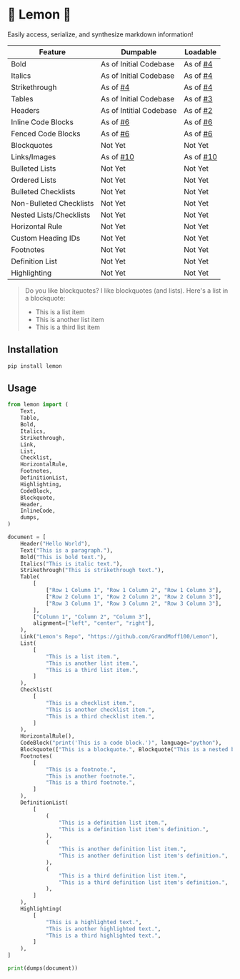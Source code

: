 # 🍋 Lemon 🍋

Easily access, serialize, and synthesize markdown information!

<!--{"element-id": "feature-table"}-->
| Feature | Dumpable | Loadable  |
|---------|----------|-----------|
| Bold | As of Initial Codebase | As of [#4](https://github.com/GrandMoff100/Lemon/pulls/4) |
| Italics | As of Initial Codebase | As of [#4](https://github.com/GrandMoff100/Lemon/pulls/4) |
| Strikethrough | As of [#4](https://github.com/GrandMoff100/Lemon/pulls/4) | As of [#4](https://github.com/GrandMoff100/Lemon/pulls/4) |
| Tables | As of Initial Codebase | As of [#3](https://github.com/GrandMoff100/Lemon/pulls/3) |
| Headers | As of Intitial Codebase | As of [#2](https://github.com/GrandMoff100/Lemon/pulls/2) |
| Inline Code Blocks | As of [#6](https://github.com/GrandMoff100/Lemon/pulls/6) | As of [#6](https://github.com/GrandMoff100/Lemon/pulls/6) |
| Fenced Code Blocks | As of [#6](https://github.com/GrandMoff100/Lemon/pulls/6) | As of [#6](https://github.com/GrandMoff100/Lemon/pulls/6) |
| Blockquotes | Not Yet | Not Yet |
| Links/Images |  As of [#10](https://github.com/GrandMoff100/Lemon/pulls/10) | As of [#10](https://github.com/GrandMoff100/Lemon/pulls/10) |
| Bulleted Lists | Not Yet | Not Yet |
| Ordered Lists | Not Yet | Not Yet |
| Bulleted Checklists | Not Yet | Not Yet |
| Non-Bulleted Checklists | Not Yet | Not Yet |
| Nested Lists/Checklists | Not Yet | Not Yet |
| Horizontal Rule | Not Yet | Not Yet |
| Custom Heading IDs | Not Yet | Not Yet |
| Footnotes | Not Yet | Not Yet |
| Definition List | Not Yet | Not Yet |
| Highlighting | Not Yet | Not Yet |

> Do you like blockquotes? I like blockquotes (and lists). Here's a list in a blockquote:
>
> - This is a list item
> - This is another list item
> - This is a third list item
>

## Installation

```bash
pip install lemon
```

## Usage

```python
from lemon import (
    Text,
    Table,
    Bold,
    Italics,
    Strikethrough,
    Link,
    List,
    Checklist,
    HorizontalRule,
    Footnotes,
    DefinitionList,
    Highlighting,
    CodeBlock,
    Blockquote,
    Header,
    InlineCode,
    dumps,
)

document = [
    Header("Hello World"),
    Text("This is a paragraph."),
    Bold("This is bold text."),
    Italics("This is italic text."),
    Strikethrough("This is strikethrough text."),
    Table(
        [
            ["Row 1 Column 1", "Row 1 Column 2", "Row 1 Column 3"],
            ["Row 2 Column 1", "Row 2 Column 2", "Row 2 Column 3"],
            ["Row 3 Column 1", "Row 3 Column 2", "Row 3 Column 3"],
        ],
        ["Column 1", "Column 2", "Column 3"],
        alignment=["left", "center", "right"],
    ),
    Link("Lemon's Repo", "https://github.com/GrandMoff100/Lemon"),
    List(
        [
            "This is a list item.",
            "This is another list item.",
            "This is a third list item.",
        ]
    ),
    Checklist(
        [
            "This is a checklist item.",
            "This is another checklist item.",
            "This is a third checklist item.",
        ]
    ),
    HorizontalRule(),
    CodeBlock("print('This is a code block.')", language="python"),
    Blockquote(["This is a blockquote.", Blockquote("This is a nested blockquote.")]),
    Footnotes(
        [
            "This is a footnote.",
            "This is another footnote.",
            "This is a third footnote.",
        ]
    ),
    DefinitionList(
        [
            (
                "This is a definition list item.",
                "This is a definition list item's definition.",
            ),
            (
                "This is another definition list item.",
                "This is another definition list item's definition.",
            ),
            (
                "This is a third definition list item.",
                "This is a third definition list item's definition.",
            ),
        ]
    ),
    Highlighting(
        [
            "This is a highlighted text.",
            "This is another highlighted text.",
            "This is a third highlighted text.",
        ]
    ),
]

print(dumps(document))
```
